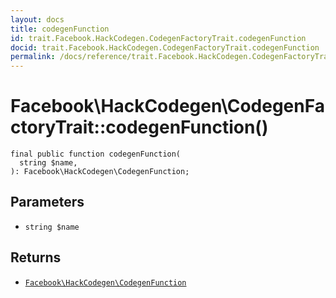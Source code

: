 ```yaml
---
layout: docs
title: codegenFunction
id: trait.Facebook.HackCodegen.CodegenFactoryTrait.codegenFunction
docid: trait.Facebook.HackCodegen.CodegenFactoryTrait.codegenFunction
permalink: /docs/reference/trait.Facebook.HackCodegen.CodegenFactoryTrait.codegenFunction.md
---
```

# Facebook\\HackCodegen\\CodegenFactoryTrait::codegenFunction()




``` Hack
final public function codegenFunction(
  string $name,
): Facebook\HackCodegen\CodegenFunction;
```




## Parameters




- ` string $name `




## Returns




+ [` Facebook\HackCodegen\CodegenFunction `](<class.Facebook.HackCodegen.CodegenFunction.md>)